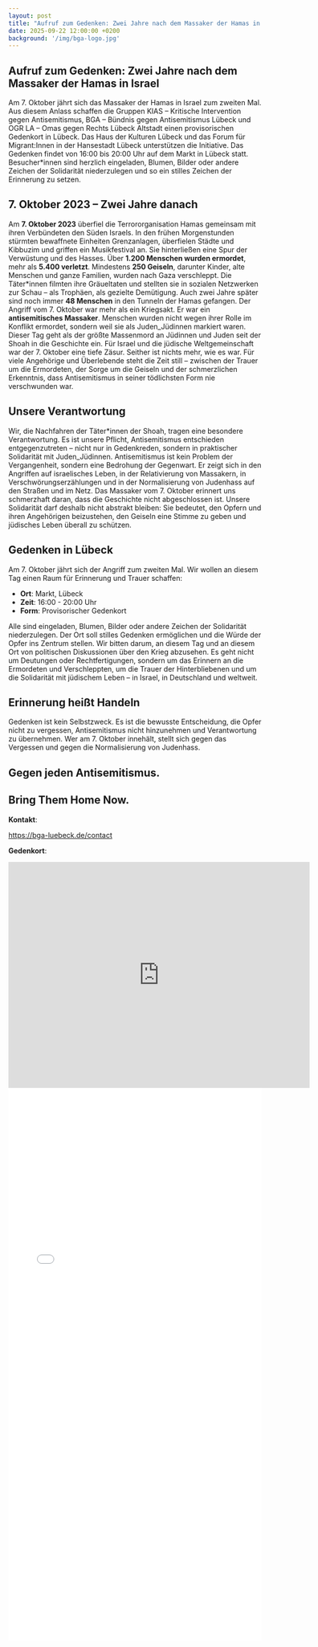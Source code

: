 ```yaml
---
layout: post
title: "Aufruf zum Gedenken: Zwei Jahre nach dem Massaker der Hamas in Israel"
date: 2025-09-22 12:00:00 +0200
background: '/img/bga-logo.jpg'
---
```


## Aufruf zum Gedenken: Zwei Jahre nach dem Massaker der Hamas in Israel
Am 7. Oktober jährt sich das Massaker der Hamas in Israel zum zweiten Mal. Aus diesem Anlass schaffen die Gruppen KIAS – Kritische Intervention gegen Antisemitismus, BGA – Bündnis gegen Antisemitismus Lübeck und OGR LA – Omas gegen Rechts Lübeck Altstadt einen provisorischen Gedenkort in Lübeck. Das Haus der Kulturen Lübeck und das Forum für Migrant:Innen in der Hansestadt Lübeck unterstützen die Initiative. 
Das Gedenken findet von 16:00 bis 20:00 Uhr auf dem Markt in Lübeck statt. Besucher*innen sind herzlich eingeladen, Blumen, Bilder oder andere Zeichen der Solidarität niederzulegen und so ein stilles Zeichen der Erinnerung zu setzen.

## 7. Oktober 2023 – Zwei Jahre danach
Am **7. Oktober 2023** überfiel die Terrororganisation Hamas gemeinsam mit ihren Verbündeten den Süden Israels. In den frühen Morgenstunden stürmten bewaffnete Einheiten Grenzanlagen, überfielen Städte und Kibbuzim und griffen ein Musikfestival an. Sie hinterließen eine Spur der Verwüstung und des Hasses. Über **1.200 Menschen wurden ermordet**, mehr als **5.400 verletzt**. Mindestens **250 Geiseln**, darunter Kinder, alte Menschen und ganze Familien, wurden nach Gaza verschleppt. Die Täter*innen filmten ihre Gräueltaten und stellten sie in sozialen Netzwerken zur Schau – als Trophäen, als gezielte Demütigung. Auch zwei Jahre später sind noch immer **48 Menschen** in den Tunneln der Hamas gefangen.
Der Angriff vom 7. Oktober war mehr als ein Kriegsakt. Er war ein **antisemitisches Massaker**. Menschen wurden nicht wegen ihrer Rolle im Konflikt ermordet, sondern weil sie als Juden_Jüdinnen markiert waren. Dieser Tag geht als der größte Massenmord an Jüdinnen und Juden seit der Shoah in die Geschichte ein. Für Israel und die jüdische Weltgemeinschaft war der 7. Oktober eine tiefe Zäsur. Seither ist nichts mehr, wie es war. Für viele Angehörige und Überlebende steht die Zeit still – zwischen der Trauer um die Ermordeten, der Sorge um die Geiseln und der schmerzlichen Erkenntnis, dass Antisemitismus in seiner tödlichsten Form nie verschwunden war.

## Unsere Verantwortung
Wir, die Nachfahren der Täter*innen der Shoah, tragen eine besondere Verantwortung. Es ist unsere Pflicht, Antisemitismus entschieden entgegenzutreten – nicht nur in Gedenkreden, sondern in praktischer Solidarität mit Juden_Jüdinnen. Antisemitismus ist kein Problem der Vergangenheit, sondern eine Bedrohung der Gegenwart. Er zeigt sich in den Angriffen auf israelisches Leben, in der Relativierung von Massakern, in Verschwörungserzählungen und in der Normalisierung von Judenhass auf den Straßen und im Netz.
Das Massaker vom 7. Oktober erinnert uns schmerzhaft daran, dass die Geschichte nicht abgeschlossen ist. Unsere Solidarität darf deshalb nicht abstrakt bleiben: Sie bedeutet, den Opfern und ihren Angehörigen beizustehen, den Geiseln eine Stimme zu geben und jüdisches Leben überall zu schützen.

## Gedenken in Lübeck
Am 7. Oktober jährt sich der Angriff zum zweiten Mal. Wir wollen an diesem Tag einen Raum für Erinnerung und Trauer schaffen:
- **Ort**: Markt, Lübeck
- **Zeit**: 16:00 - 20:00 Uhr
- **Form**: Provisorischer Gedenkort

Alle sind eingeladen, Blumen, Bilder oder andere Zeichen der Solidarität niederzulegen. Der Ort soll stilles Gedenken ermöglichen und die Würde der Opfer ins Zentrum  stellen. Wir bitten darum, an diesem Tag und an diesem Ort von politischen Diskussionen über den Krieg abzusehen. Es geht nicht um Deutungen oder Rechtfertigungen, sondern um das Erinnern an die Ermordeten und Verschleppten, um die Trauer der Hinterbliebenen und um die Solidarität mit jüdischem Leben – in Israel, in Deutschland und weltweit.

## Erinnerung heißt Handeln
Gedenken ist kein Selbstzweck. Es ist die bewusste Entscheidung, die Opfer nicht zu vergessen, Antisemitismus nicht hinzunehmen und Verantwortung zu übernehmen. Wer am 7. Oktober innehält, stellt sich gegen das Vergessen und gegen die Normalisierung von Judenhass. 

## Gegen jeden Antisemitismus.
## Bring Them Home Now.

**Kontakt**:

https://bga-luebeck.de/contact

**Gedenkort**:

<iframe
src="https://www.google.com/maps/embed?pb=!1m18!1m12!1m3!1d2352.665689470985!2d10.68235162699293!3d53.86659243566995!2m3!1f0!2f0!3f0!3m2!1i1024!2i768!4f13.1!3m3!1m2!1s0x47b20959e010ba55%3A0xd9f4c8eafabacf2c!2sMarkt%2C%2023552%20L%C3%BCbeck!5e0!3m2!1sen!2sde!4v1758698967922!5m2!1sen!2sde" 
width="600" 
height="450" 
style="border:0;" 
allowfullscreen="" 
loading="lazy" 
referrerpolicy="no-referrer-when-downgrade">
</iframe>

<iframe src="/pdf/Plakat_TenSeven_2025.pdf.pdf" width="100%" height="1100px" style="border: none;">
    <p>TenSeven Plakat</p>
</iframe>

